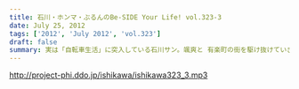 ```yaml
---
title: 石川・ホンマ・ぶるんのBe-SIDE Your Life! vol.323-3
date: July 25, 2012
tags: ['2012', 'July 2012', 'vol.323']
draft: false
summary: 実は「自転車生活」に突入している石川サン。颯爽と 有楽町の街を駆け抜けていきます。ボクシングエクササイズに 自転車通勤・・・なんて健康的な～～ＮＡＭＡＥ
---
```


http://project-phi.ddo.jp/ishikawa/ishikawa323_3.mp3